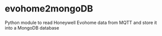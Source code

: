 # evohome2mongoDB
Python module to read Honeywell Evohome data from MQTT and store it into a MongoDB database
